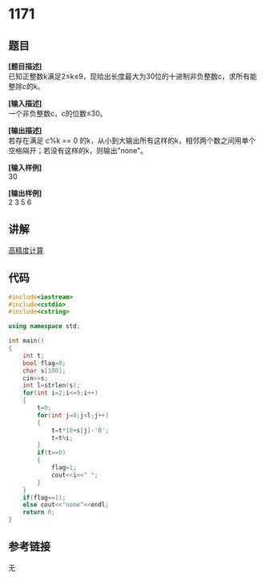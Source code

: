 # 1171
## 题目  
**[题目描述]**  
已知正整数k满足2≤k≤9，现给出长度最大为30位的十进制非负整数c，求所有能整除c的k。  

**[输入描述]**   
一个非负整数c，c的位数≤30。  

**[输出描述]**  
若存在满足 c%k == 0 的k，从小到大输出所有这样的k，相邻两个数之间用单个空格隔开；若没有这样的k，则输出"none"。  

**[输入样例]**  
30  

**[输出样例]**  
2 3 5 6  

## 讲解    

[高精度计算](a)  

## 代码   

```cpp
#include<iostream>  
#include<cstdio>  
#include<cstring>  

using namespace std;  

int main()  
{  
	int t;  
	bool flag=0;  
	char s[100];  
	cin>>s;  
	int l=strlen(s);  
	for(int i=2;i<=9;i++)  
	{  
		t=0;  
		for(int j=0;j<l;j++)  
		{  
			t=t*10+s[j]-'0';  
			t=t%i;  
		}  
		if(t==0)  
		{  
			flag=1;  
			cout<<i<<" ";  
		}  
	}  
	if(flag==1);  
	else cout<<"none"<<endl;  
	return 0;  
}  
```

## 参考链接  
无  